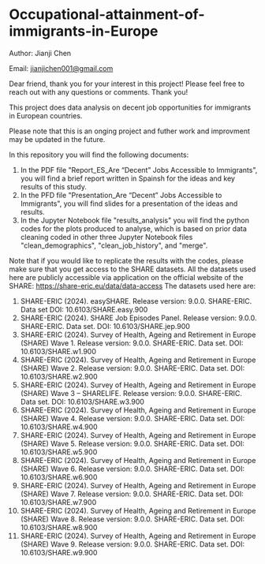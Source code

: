 # Occupational-attainment-of-immigrants-in-Europe
Author: Jianji Chen

Email: jianjichen001@gmail.com

Dear friend, thank you for your interest in this project! Please feel free to reach out with any questions or comments. Thank you!

This project does data analysis on decent job opportunities for immigrants in European countries.

Please note that this is an onging project and futher work and improvment may be updated in the future.

In this repository you will find the following documents:
1. In the PDF file "Report_ES_Are “Decent” Jobs Accessible to Immigrants", you will find a brief report written in Spainsh for the ideas and key results of this study.
2. In the PFD file "Presentation_Are “Decent” Jobs Accessible to Immigrants", you will find slides for a presentation of the ideas and results.
3. In the Jupyter Notebook file "results_analysis" you will find the python codes for the plots produced to analyse, which is based on prior data cleaning coded in other three Jupyter Notebook files "clean_demographics", "clean_job_history", and "merge".



Note that if you would like to replicate the results with the codes, please make sure that you get access to the SHARE datasets.
All the datasets used here are publicly accessible via application on the official website of the SHARE: https://share-eric.eu/data/data-access
The datasets used here are:
1.	SHARE-ERIC (2024). easySHARE. Release version: 9.0.0. SHARE-ERIC. Data set DOI: 10.6103/SHARE.easy.900
2.	SHARE-ERIC (2024). SHARE Job Episodes Panel. Release version: 9.0.0. SHARE-ERIC. Data set. DOI: 10.6103/SHARE.jep.900
3.	SHARE-ERIC (2024). Survey of Health, Ageing and Retirement in Europe (SHARE) Wave 1. Release version: 9.0.0. SHARE-ERIC. Data set. DOI: 10.6103/SHARE.w1.900
4.	SHARE-ERIC (2024). Survey of Health, Ageing and Retirement in Europe (SHARE) Wave 2. Release version: 9.0.0. SHARE-ERIC. Data set. DOI: 10.6103/SHARE.w2.900
5.	SHARE-ERIC (2024). Survey of Health, Ageing and Retirement in Europe (SHARE) Wave 3 – SHARELIFE. Release version: 9.0.0. SHARE-ERIC. Data set. DOI: 10.6103/SHARE.w3.900
6.	SHARE-ERIC (2024). Survey of Health, Ageing and Retirement in Europe (SHARE) Wave 4. Release version: 9.0.0. SHARE-ERIC. Data set. DOI: 10.6103/SHARE.w4.900
7.	SHARE-ERIC (2024). Survey of Health, Ageing and Retirement in Europe (SHARE) Wave 5. Release version: 9.0.0. SHARE-ERIC. Data set. DOI: 10.6103/SHARE.w5.900
8.	SHARE-ERIC (2024). Survey of Health, Ageing and Retirement in Europe (SHARE) Wave 6. Release version: 9.0.0. SHARE-ERIC. Data set. DOI: 10.6103/SHARE.w6.900
9.	SHARE-ERIC (2024). Survey of Health, Ageing and Retirement in Europe (SHARE) Wave 7. Release version: 9.0.0. SHARE-ERIC. Data set. DOI: 10.6103/SHARE.w7.900
10.	SHARE-ERIC (2024). Survey of Health, Ageing and Retirement in Europe (SHARE) Wave 8. Release version: 9.0.0. SHARE-ERIC. Data set. DOI: 10.6103/SHARE.w8.900
11.	SHARE-ERIC (2024). Survey of Health, Ageing and Retirement in Europe (SHARE) Wave 9. Release version: 9.0.0. SHARE-ERIC. Data set. DOI: 10.6103/SHARE.w9.900
